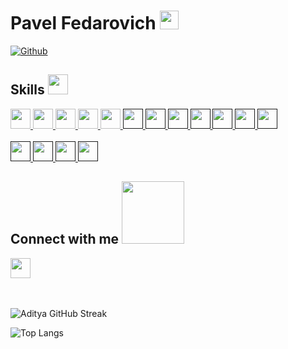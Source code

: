 <h1> Pavel Fedarovich <img src = "https://raw.githubusercontent.com/MartinHeinz/MartinHeinz/master/wave.gif" width = 30px> </h1>
<p align='center'>
</p>


[![Github](https://img.shields.io/github/followers/paulus-f?label=Follow&style=social)](https://github.com/paulus-f)

<h2> Skills <img src = "https://media2.giphy.com/media/QssGEmpkyEOhBCb7e1/giphy.gif?cid=ecf05e47a0n3gi1bfqntqmob8g9aid1oyj2wr3ds3mg700bl&rid=giphy.gif" width = 32px> </h2>
<a href= https://github.com/paulus-f?tab=repositories&q=&type=&language=ruby&sort= > <img width ='32px' src ='https://raw.githubusercontent.com/rahulbanerjee26/githubAboutMeGenerator/main/icons/ruby.svg'> </a>
<a href= https://github.com/paulus-f?tab=repositories&q=&type=&language=javascript&sort= > <img width ='32px' src ='https://raw.githubusercontent.com/rahulbanerjee26/githubAboutMeGenerator/main/icons/rails.svg'> </a>
<a href= https://github.com/paulus-f?tab=repositories&q=&type=&language=reactjs&sort= > <img width ='32px' src ='https://raw.githubusercontent.com/rahulbanerjee26/githubAboutMeGenerator/main/icons/reactjs.svg'> </a>
<a href= https://github.com/paulus-f?tab=repositories&q=&type=&language=javascript&sort= > <img width ='32px' src ='https://raw.githubusercontent.com/rahulbanerjee26/githubAboutMeGenerator/main/icons/javascript.svg'> </a>
<a href= https://github.com/paulus-f?tab=repositories&q=&type=&language=javascript&sort= > <img width ='32px' src ='https://raw.githubusercontent.com/rahulbanerjee26/githubAboutMeGenerator/main/icons/elixir.svg'> </a>
<a href= > <img width ='32px' src ='https://raw.githubusercontent.com/rahulbanerjee26/githubAboutMeGenerator/main/icons/nodejs.svg'>  </a>
<a href= > <img width ='32px' src ='https://raw.githubusercontent.com/rahulbanerjee26/githubAboutMeGenerator/main/icons/graphql.svg'>  </a>
<a href= > <img width ='32px' src ='https://raw.githubusercontent.com/rahulbanerjee26/githubAboutMeGenerator/main/icons/kafka.svg'>  </a>
<a href= > <img width ='32px' src ='https://raw.githubusercontent.com/rahulbanerjee26/githubAboutMeGenerator/main/icons/elasticsearch.svg'>  </a>
<a href= > <img width ='32px' src ='https://raw.githubusercontent.com/rahulbanerjee26/githubAboutMeGenerator/main/icons/redis.svg'>  </a>
<a href= > <img width ='32px' src ='https://raw.githubusercontent.com/rahulbanerjee26/githubAboutMeGenerator/main/icons/jest.svg'>  </a>
<a href= > <img width ='32px' src ='https://raw.githubusercontent.com/rahulbanerjee26/githubAboutMeGenerator/main/icons/mocha.svg'>  </a>
<br>
<br>
<a href= > <img width ='32px' src ='https://raw.githubusercontent.com/rahulbanerjee26/githubAboutMeGenerator/main/icons/aws.svg'>  </a>
<a href= > <img width ='32px' src ='https://raw.githubusercontent.com/rahulbanerjee26/githubAboutMeGenerator/main/icons/google.svg'>  </a>
<a href= > <img width ='32px' src ='https://raw.githubusercontent.com/rahulbanerjee26/githubAboutMeGenerator/main/icons/azure.svg'>  </a>
<a href= > <img width ='32px' src ='https://raw.githubusercontent.com/rahulbanerjee26/githubAboutMeGenerator/main/icons/kubernetes.svg'>  </a>

<h2> Connect with me <img src='https://raw.githubusercontent.com/ShahriarShafin/ShahriarShafin/main/Assets/handshake.gif' width="100px"> </h2>
<a href = 'https://www.linkedin.com/in/pavlof'> <img width = '32px' align= 'center' src="https://raw.githubusercontent.com/rahulbanerjee26/githubAboutMeGenerator/main/icons/linked-in-alt.svg"/></a> 

<br>
<br>
<br>

![Aditya GitHub Streak](https://github-readme-streak-stats.herokuapp.com/?user=paulus-f&theme=tokyonight)  

![Top Langs](https://github-readme-stats.vercel.app/api/top-langs/?username=paulus-f&theme=tokyonight)
